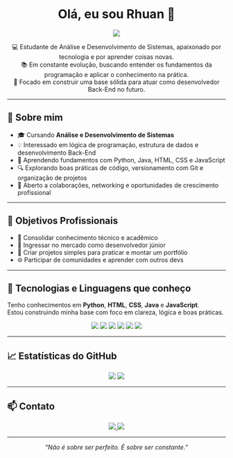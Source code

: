 <h1 align="center">Olá, eu sou Rhuan 👋</h1>

<p align="center">
  <img src="https://readme-typing-svg.herokuapp.com?font=Fira+Code&size=22&pause=1000&color=00F7FF&center=true&vCenter=true&width=435&lines=Desenvolvedor+Back-End+em+Formação" />
</p>

<p align="center">
  💻 Estudante de Análise e Desenvolvimento de Sistemas, apaixonado por tecnologia e por aprender coisas novas.<br>
  📚 Em constante evolução, buscando entender os fundamentos da programação e aplicar o conhecimento na prática.<br>
  🚀 Focado em construir uma base sólida para atuar como desenvolvedor Back-End no futuro.
</p>

---

## 🧠 Sobre mim

- 🎓 Cursando **Análise e Desenvolvimento de Sistemas**  
- 💡 Interessado em lógica de programação, estrutura de dados e desenvolvimento Back-End  
- 📘 Aprendendo fundamentos com Python, Java, HTML, CSS e JavaScript  
- 🔍 Explorando boas práticas de código, versionamento com Git e organização de projetos  
- 🤝 Aberto a colaborações, networking e oportunidades de crescimento profissional  

---

## 🎯 Objetivos Profissionais

- 📌 Consolidar conhecimento técnico e acadêmico  
- 💼 Ingressar no mercado como desenvolvedor júnior  
- 🧪 Criar projetos simples para praticar e montar um portfólio  
- 🌐 Participar de comunidades e aprender com outros devs  

---

## 🧰 Tecnologias e Linguagens que conheço

Tenho conhecimentos em **Python**, **HTML**, **CSS**, **Java** e **JavaScript**.  
Estou construindo minha base com foco em clareza, lógica e boas práticas.

<div align="center">
  <img src="https://img.shields.io/badge/-Python-3776AB?style=for-the-badge&logo=python&logoColor=white"/>
  <img src="https://img.shields.io/badge/-HTML5-E34F26?style=for-the-badge&logo=html5&logoColor=white"/>
  <img src="https://img.shields.io/badge/-CSS3-1572B6?style=for-the-badge&logo=css3&logoColor=white"/>
  <img src="https://img.shields.io/badge/-Java-007396?style=for-the-badge&logo=java&logoColor=white"/>
  <img src="https://img.shields.io/badge/-JavaScript-F7DF1E?style=for-the-badge&logo=javascript&logoColor=black"/>
  <img src="https://img.shields.io/badge/-Git-F05032?style=for-the-badge&logo=git&logoColor=white"/>
</div>

---

## 📈 Estatísticas do GitHub

<div align="center">
  <img src="https://github-readme-stats.vercel.app/api?username=Rihuan-SH&show_icons=true&theme=radical" />
  <img src="https://github-readme-streak-stats.herokuapp.com/?user=Rihuan-SH&theme=radical" />
</div>

---

## 📫 Contato

<div align="center">
  <a href="https://www.linkedin.com/in/rhuan-silva01" target="_blank">
    <img src="https://img.shields.io/badge/-LinkedIn-0A66C2?style=for-the-badge&logo=linkedin&logoColor=white"/>
  </a>
  <a href="mailto:rhuanleague2016@hotmail.com">
    <img src="https://img.shields.io/badge/-Email-D14836?style=for-the-badge&logo=gmail&logoColor=white"/>
  </a>
</div>

---

<p align="center">
  <em>“Não é sobre ser perfeito. É sobre ser constante.”</em>
</p>
